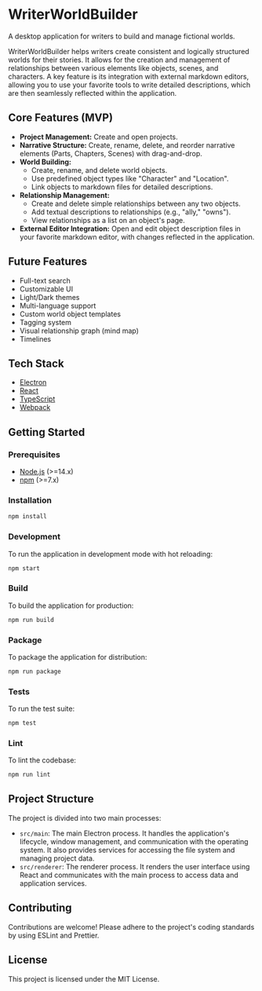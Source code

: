 # WriterWorldBuilder

A desktop application for writers to build and manage fictional worlds.

WriterWorldBuilder helps writers create consistent and logically structured worlds for their stories. It allows for the creation and management of relationships between various elements like objects, scenes, and characters. A key feature is its integration with external markdown editors, allowing you to use your favorite tools to write detailed descriptions, which are then seamlessly reflected within the application.

## Core Features (MVP)

* **Project Management:** Create and open projects.
* **Narrative Structure:** Create, rename, delete, and reorder narrative elements (Parts, Chapters, Scenes) with drag-and-drop.
* **World Building:**
  * Create, rename, and delete world objects.
  * Use predefined object types like "Character" and "Location".
  * Link objects to markdown files for detailed descriptions.
* **Relationship Management:**
  * Create and delete simple relationships between any two objects.
  * Add textual descriptions to relationships (e.g., "ally," "owns").
  * View relationships as a list on an object's page.
* **External Editor Integration:** Open and edit object description files in your favorite markdown editor, with changes reflected in the application.

## Future Features

* Full-text search
* Customizable UI
* Light/Dark themes
* Multi-language support
* Custom world object templates
* Tagging system
* Visual relationship graph (mind map)
* Timelines

## Tech Stack

* [Electron](https://www.electronjs.org/)
* [React](https://reactjs.org/)
* [TypeScript](https://www.typescriptlang.org/)
* [Webpack](https://webpack.js.org/)

## Getting Started

### Prerequisites

* [Node.js](https://nodejs.org/) (>=14.x)
* [npm](https://www.npmjs.com/) (>=7.x)

### Installation

```bash
npm install
```

### Development

To run the application in development mode with hot reloading:

```bash
npm start
```

### Build

To build the application for production:

```bash
npm run build
```

### Package

To package the application for distribution:

```bash
npm run package
```

### Tests

To run the test suite:

```bash
npm test
```

### Lint

To lint the codebase:

```bash
npm run lint
```

## Project Structure

The project is divided into two main processes:

* `src/main`: The main Electron process. It handles the application's lifecycle, window management, and communication with the operating system. It also provides services for accessing the file system and managing project data.
* `src/renderer`: The renderer process. It renders the user interface using React and communicates with the main process to access data and application services.

## Contributing

Contributions are welcome! Please adhere to the project's coding standards by using ESLint and Prettier.

## License

This project is licensed under the MIT License.
